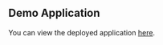 ## Demo Application

You can view the deployed application [here](vue-parfume-4ns5va8hl-nathalies-projects-7bf3fd75.vercel.app).





